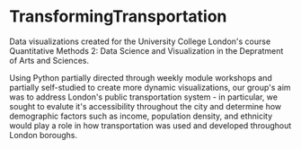 # TransformingTransportation
Data visualizations created for the University College London's course Quantitative Methods 2: Data Science and Visualization in the Depratment of Arts and Sciences.

Using Python partially directed through weekly module workshops and partially self-studied to create more dynamic visualizations, our group's aim was to address London's public transportation system - in particular, we sought to evalute it's accessibility throughout the city and determine how demographic factors such as income, population density, and ethnicity would play a role in how transportation was used and developed throughout London boroughs.

